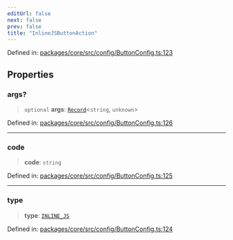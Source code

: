 ```yaml
---
editUrl: false
next: false
prev: false
title: "InlineJSButtonAction"
---
```


Defined in: [packages/core/src/config/ButtonConfig.ts:123](https://github.com/mProjectsCode/obsidian-meta-bind-plugin/blob/6b3651315380ea977c7f8746a2130e83024d2b95/packages/core/src/config/ButtonConfig.ts#L123)

## Properties

### args?

> `optional` **args**: [`Record`](https://www.typescriptlang.org/docs/handbook/utility-types.html#recordkeys-type)\<`string`, `unknown`\>

Defined in: [packages/core/src/config/ButtonConfig.ts:126](https://github.com/mProjectsCode/obsidian-meta-bind-plugin/blob/6b3651315380ea977c7f8746a2130e83024d2b95/packages/core/src/config/ButtonConfig.ts#L126)

***

### code

> **code**: `string`

Defined in: [packages/core/src/config/ButtonConfig.ts:125](https://github.com/mProjectsCode/obsidian-meta-bind-plugin/blob/6b3651315380ea977c7f8746a2130e83024d2b95/packages/core/src/config/ButtonConfig.ts#L125)

***

### type

> **type**: [`INLINE_JS`](/obsidian-meta-bind-plugin-docs/api/enumerations/buttonactiontype/#inline_js)

Defined in: [packages/core/src/config/ButtonConfig.ts:124](https://github.com/mProjectsCode/obsidian-meta-bind-plugin/blob/6b3651315380ea977c7f8746a2130e83024d2b95/packages/core/src/config/ButtonConfig.ts#L124)
